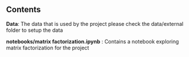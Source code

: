 ## Contents

**Data**: The data that is used by the project please check the data/external folder to setup the data

**notebooks/matrix factorization.ipynb** : Contains a notebook exploring matrix factorization for the project